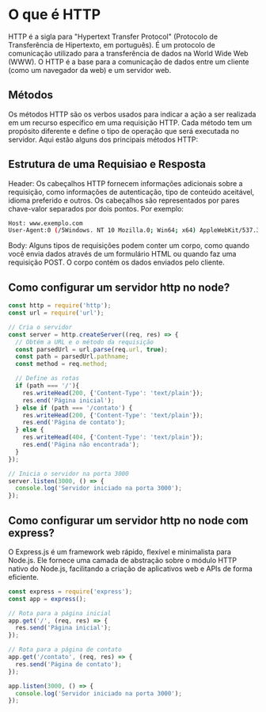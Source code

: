 # O que é HTTP

HTTP é a sigla para "Hypertext Transfer Protocol" (Protocolo de Transferência de Hipertexto, em português). É um protocolo de comunicação utilizado para a transferência de dados na World Wide Web (WWW). O HTTP é a base para a comunicação de dados entre um cliente (como um navegador da web) e um servidor web.


## Métodos

Os métodos HTTP são os verbos usados para indicar a ação a ser realizada em um recurso
específico em uma requisição HTTP. Cada método tem um propósito diferente e define o
tipo de operação que será executada no servidor. Aqui estão alguns dos principais métodos HTTP:


## Estrutura de uma Requisiao e Resposta


Header: Os cabeçalhos HTTP fornecem informações adicionais sobre a requisição, como informações de autenticação, tipo de conteúdo aceitável, idioma preferido e outros. Os cabeçalhos são representados por pares chave-valor separados por dois pontos. Por exemplo:
```bash
Host: www.exemplo.com
User-Agent:0 (/5Windows. NT 10 Mozilla.0; Win64; x64) AppleWebKit/537.36 (KHTML, like Gecko) Chrome/91.0.4472.124 Safari/537.36
```

Body: Alguns tipos de requisições podem conter um corpo, como quando você envia
dados através de um formulário HTML ou quando faz uma requisição POST. O corpo
contém os dados enviados pelo cliente.

## Como configurar um servidor http no node?

```js
const http = require('http');
const url = require('url');

// Cria o servidor
const server = http.createServer((req, res) => {
  // Obtém a URL e o método da requisição
  const parsedUrl = url.parse(req.url, true);
  const path = parsedUrl.pathname;
  const method = req.method;

  // Define as rotas
  if (path === '/'){
    res.writeHead(200, {'Content-Type': 'text/plain'});
    res.end('Página inicial');
  } else if (path === '/contato') {
    res.writeHead(200, {'Content-Type': 'text/plain'});
    res.end('Página de contato');
  } else {
    res.writeHead(404, {'Content-Type': 'text/plain'});
    res.end('Página não encontrada');
  }
});

// Inicia o servidor na porta 3000
server.listen(3000, () => {
  console.log('Servidor iniciado na porta 3000');
});

```

## Como configurar um servidor http no node com express?
O Express.js é um framework web rápido, flexível e minimalista para Node.js. 
Ele fornece uma camada de abstração sobre o módulo HTTP nativo do Node.js, 
facilitando a criação de aplicativos web e APIs de forma eficiente.

```js
const express = require('express');
const app = express();

// Rota para a página inicial
app.get('/', (req, res) => {
  res.send('Página inicial');
});

// Rota para a página de contato
app.get('/contato', (req, res) => {
  res.send('Página de contato');
});

app.listen(3000, () => {
  console.log('Servidor iniciado na porta 3000');
});

```
